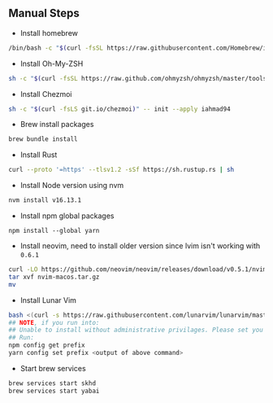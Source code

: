 ## Manual Steps 
- Install homebrew 
```bash 
/bin/bash -c "$(curl -fsSL https://raw.githubusercontent.com/Homebrew/install/HEAD/install.sh)"
```
 - Install Oh-My-ZSH
 ```bash
 sh -c "$(curl -fsSL https://raw.github.com/ohmyzsh/ohmyzsh/master/tools/install.sh)"
 ```
- Install Chezmoi
```bash 
sh -c "$(curl -fsLS git.io/chezmoi)" -- init --apply iahmad94
```
- Brew install packages
```bash
brew bundle install
```
- Install Rust
```bash
curl --proto '=https' --tlsv1.2 -sSf https://sh.rustup.rs | sh
```
- Install Node version using nvm
```bash
nvm install v16.13.1
```
- Install npm global packages 
```
npm install --global yarn
```
- Install neovim, need to install older version since lvim isn't working with `0.6.1`
```bash
curl -LO https://github.com/neovim/neovim/releases/download/v0.5.1/nvim-macos.tar.gz
tar xvf nvim-macos.tar.gz  
mv 
```
- Install Lunar Vim
```bash
bash <(curl -s https://raw.githubusercontent.com/lunarvim/lunarvim/master/utils/installer/install.sh)
## NOTE, if you run into: 
## Unable to install without administrative privilages. Please set you NPM_HOME correctly and try again
## Run: 
npm config get prefix
yarn config set prefix <output of above command>
```
- Start brew services
```bash
brew services start skhd
brew services start yabai
```


